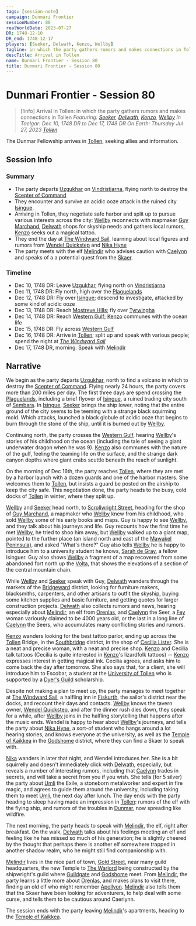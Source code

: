 ```yaml
---
tags: [session-note]
campaign: Dunmari Frontier
sessionNumber: 80
realWorldDate: 2023-07-27
DR: 1748-12-10
DR_end: 1748-12-17
players: [Seeker, Delwath, Kenzo, Wellby]
tagline: in which the party gathers rumors and makes connections in Tollen
descTitle: Arrival in Tollen
name: Dunmari Frontier - Session 80
title: Dunmari Frontier - Session 80
---
```

# Dunmari Frontier - Session 80

>[!info] Arrival in Tollen: in which the party gathers rumors and makes connections in Tollen
> *Featuring: [Seeker](<../../../people/pcs/dunmar-fellowship/seeker.md>), [Delwath](<../../../people/pcs/dunmar-fellowship/delwath.md>), [Kenzo](<../../../people/pcs/dunmar-fellowship/kenzo.md>), [Wellby](<../../../people/pcs/dunmar-fellowship/wellby.md>)*
> *In Taelgar: Dec 10, 1748 DR to Dec 17, 1748 DR*
> *On Earth: Thursday Jul 27, 2023*
> *[Tollen](<../../../gazetteer/western-green-sea/tollen/tollen.md>)*

The Dunmar Fellowship arrives in [Tollen](<../../../gazetteer/western-green-sea/tollen/tollen.md>), seeking allies and information.
## Session Info
### Summary
- The party departs [Uzgukhar](<../../../gazetteer/istaros-watershed/xurkhaz/uzgukhar.md>) on [Vindristjarna](<../../../things/ships/vindristjarna.md>), flying north to destroy the [Scepter of Command](<../../../things/artifacts-of-power/scepter-of-command.md>)
- They encounter and survive an acidic ooze attack in the ruined city [Isingue](<../../../gazetteer/istaros-watershed/isingue.md>).
- Arriving in Tollen, they negotiate safe harbor and split up to pursue various interests across the city: [Wellby](<../../../people/pcs/dunmar-fellowship/wellby.md>) reconnects with mapmaker [Guy Marchand](<../../../people/tollenders/guy-marchand.md>), [Delwath](<../../../people/pcs/dunmar-fellowship/delwath.md>) shops for skyship needs and gathers local rumors, [Kenzo](<../../../people/pcs/dunmar-fellowship/kenzo.md>) seeks out a magical tattoo.
- They end the day at [The Windward Sail](<../../../gazetteer/western-green-sea/tollen/the-windward-sail.md>), learning about local figures and rumors from [Wendel Quickstep](<../../../people/halflings/wendel-quickstep.md>) and [Nika Hyne](<../../../people/tollenders/nika-hyne.md>)
- The party meets with the elf [Melindir](<../../../people/elves/melindir.md>) who advises caution with [Caelynn](<../../../people/fey/caelynn.md>) and speaks of a a potential quest from the [Skaer](<../../../gazetteer/western-green-sea/skaerhem/skaerhem.md>).

### Timeline
- Dec 10, 1748 DR: Leave [Uzgukhar](<../../../gazetteer/istaros-watershed/xurkhaz/uzgukhar.md>), flying north on [Vindristjarna](<../../../things/ships/vindristjarna.md>)
- Dec 11, 1748 DR: Fly north, high over the [Plaguelands](<../../../gazetteer/istaros-watershed/plaguelands.md>)
- Dec 12, 1748 DR: Fly over [Isingue](<../../../gazetteer/istaros-watershed/isingue.md>); descend to investigate, attacked by some kind of acidic ooze
- Dec 13, 1748 DR: Reach [Mostreve Hills](<../../../gazetteer/greater-sembara/mostreve-hills.md>); fly over [Tyrwingha](<../../../gazetteer/greater-sembara/tyrwingha/tyrwingha.md>)
- Dec 14, 1748 DR: Reach [Western Gulf](<../../../gazetteer/western-green-sea/western-gulf.md>); [Kenzo](<../../../people/pcs/dunmar-fellowship/kenzo.md>) communes with the ocean life
- Dec 15, 1748 DR: Fly across [Western Gulf](<../../../gazetteer/western-green-sea/western-gulf.md>)
- Dec 16, 1748 DR: Arrive in [Tollen](<../../../gazetteer/western-green-sea/tollen/tollen.md>); split up and speak with various people; spend the night at *[The Windward Sail](<../../../gazetteer/western-green-sea/tollen/the-windward-sail.md>)*
- Dec 17, 1748 DR, morning: Speak with [Melindir](<../../../people/elves/melindir.md>)

## Narrative
We begin as the party departs [Uzgukhar](<../../../gazetteer/istaros-watershed/xurkhaz/uzgukhar.md>), north to find a volcano in which to destroy the [Scepter of Command](<../../../things/artifacts-of-power/scepter-of-command.md>). Flying nearly 24 hours, the party covers more than 200 miles per day. The first three days are spend crossing the [Plaguelands](<../../../gazetteer/istaros-watershed/plaguelands.md>), including a brief flyover of [Isingue](<../../../gazetteer/istaros-watershed/isingue.md>), a ruined trading city south of [Sembara](<../../../gazetteer/greater-sembara/sembara/sembara.md>). In [Isingue](<../../../gazetteer/istaros-watershed/isingue.md>), [Seeker](<../../../people/pcs/dunmar-fellowship/seeker.md>) brings the ship lower, noting that the entire ground of the city seems to be teeming with a strange black squirming mold. Which attacks, launched a black globule of acidic ooze that begins to burn through the stone of the ship, until it is burned out by [Wellby](<../../../people/pcs/dunmar-fellowship/wellby.md>).

Continuing north, the party crosses the [Western Gulf](<../../../gazetteer/western-green-sea/western-gulf.md>), hearing [Wellby](<../../../people/pcs/dunmar-fellowship/wellby.md>)'s stories of his childhood on the ocean (including the tale of seeing a giant underwater dragon when he was 9). [Kenzo](<../../../people/pcs/dunmar-fellowship/kenzo.md>) also communes with the nature of the gulf, feeling the teaming life on the surface, and the strange dark canyon depths where giant crabs scuttle beneath the reach of sunlight.

On the morning of Dec 16th, the party reaches [Tollen](<../../../gazetteer/western-green-sea/tollen/tollen.md>), where they are met by a harbor launch with a dozen guards and one of the harbor masters. She welcomes them to [Tollen](<../../../gazetteer/western-green-sea/tollen/tollen.md>), but insists a guard be posted on the airship to keep the city safe. This negotiation done, the party heads to the busy, cold docks of [Tollen](<../../../gazetteer/western-green-sea/tollen/tollen.md>) in winter, where they split up.

[Wellby](<../../../people/pcs/dunmar-fellowship/wellby.md>) and [Seeker](<../../../people/pcs/dunmar-fellowship/seeker.md>) head north, to [Scrollwright Street](<../../../gazetteer/western-green-sea/tollen/scrollwright-street.md>), heading for the shop of [Guy Marchand](<../../../people/tollenders/guy-marchand.md>), a mapmaker who [Wellby](<../../../people/pcs/dunmar-fellowship/wellby.md>) knew from his childhood, who sold [Wellby](<../../../people/pcs/dunmar-fellowship/wellby.md>) some of his early books and maps. Guy is happy to see [Wellby](<../../../people/pcs/dunmar-fellowship/wellby.md>), and they talk about his journeys and life. Guy recounts how the first time he met [Wellby](<../../../people/pcs/dunmar-fellowship/wellby.md>), he tried to shoo him away, but [Wellby](<../../../people/pcs/dunmar-fellowship/wellby.md>) walked up to a giant map, pointed to the further place (an island north and east of the [Mawakel Peninsula](<../../../gazetteer/west-coast/mawar-confederacy/mawakel-peninsula.md>)), and asked "What's there?" Guy also tells [Wellby](<../../../people/pcs/dunmar-fellowship/wellby.md>) he is happy to introduce him to a university student he knows, [Sarah de Gray](<../../../people/tollenders/sarah-de-gray.md>), a fellow Isinguer. Guy also shows [Wellby](<../../../people/pcs/dunmar-fellowship/wellby.md>) a fragment of a map recovered from some abandoned fort north up the [Volta](<../../../gazetteer/greater-sembara/rivers/volta-watershed/volta.md>), that shows the elevations of a section of the central mountain chain. 

While [Wellby](<../../../people/pcs/dunmar-fellowship/wellby.md>) and [Seeker](<../../../people/pcs/dunmar-fellowship/seeker.md>) speak with Guy, [Delwath](<../../../people/pcs/dunmar-fellowship/delwath.md>) wanders through the markets of the [Bridgeward](<../../../gazetteer/western-green-sea/tollen/bridgeward.md>) district, looking for furniture makers, blacksmiths, carpenters, and other artisans to outfit the skyship, buying some kitchen supplies and basic furniture, and getting quotes for larger construction projects. [Delwath](<../../../people/pcs/dunmar-fellowship/delwath.md>) also collects rumors and news, hearing especially about [Melindir](<../../../people/elves/melindir.md>), an elf from [Orenlas](<../../../gazetteer/istaros-watershed/orenlas/orenlas.md>), and [Caelynn](<../../../people/fey/caelynn.md>) the Seer, a [Fey](<../../../species/children-of-the-divine/fey/fey.md>) woman variously claimed to be 4000 years old, or the last in a long line of [Caelynn](<../../../people/fey/caelynn.md>) the Seers, who accumulates many conflicting stories and rumors.

[Kenzo](<../../../people/pcs/dunmar-fellowship/kenzo.md>) wanders looking for the best tattoo parlor, ending up across the [Tollen](<../../../gazetteer/western-green-sea/tollen/tollen.md>) Bridge, in the [Southbridge](<../../../gazetteer/western-green-sea/tollen/southbridge.md>) district, in the shop of [Cecilia Lister](<../../../people/tollenders/cecilia-lister.md>). She is a neat and precise woman, with a neat and precise shop. [Kenzo](<../../../people/pcs/dunmar-fellowship/kenzo.md>) and Cecilia talk tattoos (Cecilia is quite interested in [Kenzo](<../../../people/pcs/dunmar-fellowship/kenzo.md>)'s lizardfolk tattoos) -- [Kenzo](<../../../people/pcs/dunmar-fellowship/kenzo.md>) expresses interest in getting magical ink. Cecilia agrees, and asks him to come back the day after tomorrow. She also says that, for a client, she will introduce him to Escobar, a student at the [University of Tollen](<../../../gazetteer/western-green-sea/tollen/university-of-tollen.md>) who is supported by a [Dyer's Guild](<../../../groups/tollen-guilds/dyer-s-guild.md>) scholarship. 

Despite not making a plan to meet up, the party manages to meet together at [The Windward Sail](<../../../gazetteer/western-green-sea/tollen/the-windward-sail.md>), a halfling inn in [Fiskurth](<../../../gazetteer/western-green-sea/tollen/fiskurth.md>), the sailor's district near the docks, and recount their days and contacts. [Wellby](<../../../people/pcs/dunmar-fellowship/wellby.md>) knows the tavern owner, [Wendel Quickstep](<../../../people/halflings/wendel-quickstep.md>), and after the dinner rush dies down, they speak for a while, after [Wellby](<../../../people/pcs/dunmar-fellowship/wellby.md>) joins in the halfling storytelling that happens after the music ends. Wendel is happy to hear about [Wellby](<../../../people/pcs/dunmar-fellowship/wellby.md>)'s journeys, and tells the party about [Nika Hyne](<../../../people/tollenders/nika-hyne.md>), a sort-of student who hangs around a lot hearing stories, and knows everyone at the university, as well as the [Temple of Kaikkea](<../../../gazetteer/western-green-sea/tollen/temple-of-kaikkea.md>) in the [Godshome](<../../../gazetteer/western-green-sea/tollen/godshome.md>) district, where they can find a Skaer to speak with. 

[Nika](<../../../people/tollenders/nika-hyne.md>) wanders in later that night, and Wendel introduces her. She is a bit squirrelly and doesn't immediately click with [Delwath](<../../../people/pcs/dunmar-fellowship/delwath.md>), especially, but reveals a number of interesting rumors, including that [Caelynn](<../../../people/fey/caelynn.md>) trades in secrets, and will take a secret from you if you wish. She tells (for 5 silver) the party about [Umli](<../../../people/other-nonhumans/umli.md>) the Exile, a stoneborn metalworker and expert in fire magic, and agrees to guide them around the university, including taking them to meet [Umli](<../../../people/other-nonhumans/umli.md>), the next day after lunch. The day ends with the party heading to sleep having made an impression in [Tollen](<../../../gazetteer/western-green-sea/tollen/tollen.md>): rumors of the elf with the flying ship, and rumors of the troubles in [Dunmar](<../../../gazetteer/greater-dunmar/realms/dunmar/dunmar.md>), now spreading like wildfire.

The next morning, the party heads to speak with [Melindir](<../../../people/elves/melindir.md>), the elf, right after breakfast. On the walk, [Delwath](<../../../people/pcs/dunmar-fellowship/delwath.md>) talks about his feelings meeting an elf and feeling like he has missed so much of his generation; he is slightly cheered by the thought that perhaps there is another elf somewhere trapped in another shadow realm, who he might still find companionship with. 

[Melindir](<../../../people/elves/melindir.md>) lives in the nice part of town, [Gold Street](<../../../gazetteer/western-green-sea/tollen/gold-street.md>), near many guild headquarters, the new Temple to [The Warlord](<../../../cosmology/gods/incorporeal-gods/mos-numena-pantheon/the-warlord.md>) being constructed by the shipwright's guild where [Guildgate](<../../../gazetteer/western-green-sea/tollen/guildgate.md>) and [Godshome](<../../../gazetteer/western-green-sea/tollen/godshome.md>) meet. From [Melindir](<../../../people/elves/melindir.md>), the party learns a little more about [Orenlas](<../../../gazetteer/istaros-watershed/orenlas/orenlas.md>), and makes plans to visit there, finding an old elf who might remember [Apollyon](<../../../people/historical-figures/drankorian-emperors/apollyon.md>). [Melindir](<../../../people/elves/melindir.md>) also tells them that the Skaer have been looking for adventurers, to help deal with some curse, and tells them to be cautious around Caerlynn. 

The session ends with the party leaving [Melindir](<../../../people/elves/melindir.md>)'s apartments, heading to the [Temple of Kaikkea](<../../../gazetteer/western-green-sea/tollen/temple-of-kaikkea.md>). 
